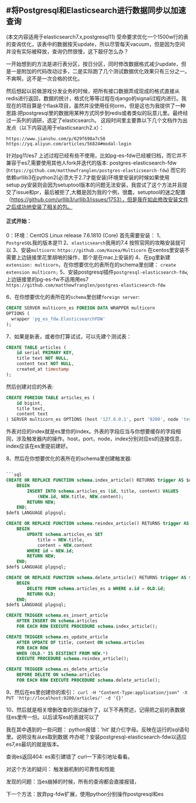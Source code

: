 #将Postgresql和Elasticsearch进行数据同步以加速查询
----------
(本文内容适用于elasticsearch7.x,postgresql11)
受命要求优化一个1500w行的表的查询优化，该表中的数据按天update，所以尽管每天vacuum，但是因为空间并没有实际被释放，查询仍然很慢，这下靓仔怎么办？

一开始想到的方法是进行表分区，按日分区，同时修改数据格式减少update，但是一是附加的代码改动过多，二是实际跑了几个测试数据优化效果只有三分之一。不爽啊，这不是一次合格的优化。

然后想起以前做游戏分发业务的时候，把所有接口数据弄成现成的格式直接从redis进行返回，数据的统计，格式化等等过程在django的signal过程内进行。我现在的项目算是个flask项目，虽然并没使用任何orm，但是这也为我提供了一种思路:把postgresql里的数据用某种方式同步到redis或者类似的玩意儿里。最终经过一系列的调研，选定了elasticsearch。
这段时间里主要靠以下几个文档作为出发点（以下内容适用于elasticsearch2.x）：

 ```https://www.jianshu.com/p/629f698a7c58```
 ```https://yq.aliyun.com/articles/56824#modal-login```

针对pg11/es7 上述过程已经有些不使用，比如pg-es-fdw已经被归档，而它并不兼容于es7,需要使用其他人fork并迭代的版本:
postgres-elasticsearch-fdw (```https://github.com/matthewfranglen/postgres-elasticsearch-fdw```)
而它的依赖urllib3在python2(必须大于2.7才能安装)环境里安装的时候如果使用setup.py安装则会因为setuptool版本的问题无法安装，我尝试了这个方法并且提交了issue和pr，最后被拒了,大概是因为我的个例，很蠢，setuptool的迷之配置（https://github.com/urllib3/urllib3/issues/1753），但是我在如此修改安装文件之后成功地安装了相关的包。

#### 正式开始：
0：环境：CentOS Linux release 7.6.1810 (Core) 
首先需要安装：
1、```PostgreSQL```我的版本是11
2、```elasticsearch```我用的7.4 按照官网的攻略安装就可以
3、安装```multicorn```:
```https://github.com/Kozea/Multicorn```
在centos里安装不需要上边链接里花里胡哨的操作，那个是在mac上安装的
4、在pg里新建```extension: multicorn```，在你想要优化的表所在的schema里创建：
```create extension multicorn;```
5、安装postgresql插件```postgresql-elasticsearch-fdw```,上边链接里的pg-es-fw不适用用es7
```https://github.com/matthewfranglen/postgres-elasticsearch-fdw```

6、在你想要优化的表所在的```schema```里创建```foreign server```:

```sql
CREATE SERVER multicorn_es FOREIGN DATA WRAPPER multicorn
OPTIONS (
  wrapper 'pg_es_fdw.ElasticsearchFDW'
);
```

7、如果是新表，或者你打算试试，可以先建个测试表：

```sql
CREATE TABLE articles (
    id serial PRIMARY KEY,
    title text NOT NULL,
    content text NOT NULL,
    created_at timestamp
);
```

然后创建对应的外表:

```sql
CREATE FOREIGN TABLE articles_es (
    id bigint,
    title text,
    content text
) SERVER multicorn_es OPTIONS (host '127.0.0.1', port '9200', node 'test', index 'articles');
```

外表对应的index就是es里你的index。外表的字段应当与你想要缓存的字段相同，涉及触发器内的操作。host，port，node，index分别对应es的连接信息，index应该在es里提前建好。


8、然后在你想要优化的表所在的schema里创建触发器:

```sql

```sql
CREATE OR REPLACE FUNCTION schema.index_article() RETURNS trigger AS $def$
    BEGIN
        INSERT INTO schema.articles_es (id, title, content) VALUES
            (NEW.id, NEW.title, NEW.content);
        RETURN NEW;
    END;
$def$ LANGUAGE plpgsql;

CREATE OR REPLACE FUNCTION schema.reindex_article() RETURNS trigger AS $def$
    BEGIN
        UPDATE schema.articles_es SET
            title = NEW.title,
            content = NEW.content
        WHERE id = NEW.id;
        RETURN NEW;
    END;
$def$ LANGUAGE plpgsql;

CREATE OR REPLACE FUNCTION schema.delete_article() RETURNS trigger AS $def$
    BEGIN
        DELETE FROM schema.articles_es a WHERE a.id = OLD.id;
        RETURN OLD;
    END;
$def$ LANGUAGE plpgsql;

CREATE TRIGGER schema.es_insert_article
    AFTER INSERT ON schema.articles
    FOR EACH ROW EXECUTE PROCEDURE schema.index_article();

CREATE TRIGGER schema.es_update_article
    AFTER UPDATE OF title, content ON schema.articles
    FOR EACH ROW
    WHEN (OLD.* IS DISTINCT FROM NEW.*)
    EXECUTE PROCEDURE schema.reindex_article();

CREATE TRIGGER schema.es_delete_article
    BEFORE DELETE ON schema.articles
    FOR EACH ROW EXECUTE PROCEDURE schema.delete_article();
```



9、然后在es里创建你的索引：
```curl -H "Content-Type:application/json" -X PUT 'http://localhost:9200/articles/' -d '{}'```

10、然后就是相关增删改查的测试操作了，以下不再赘述，记得把之前的表数据往es里传一份。以后读写es的表就可以了

我在其中遇到的一些问题：
python报错：’hit‘
就介仨字母。反映在运行的sql语句里。说明没有从es取到数据
咋办呢？安装postgresql-elasticsearch-fdw以适应es7,es最坑的就是版本。

查询es返回404:
es索引建错了 curl一下索引地址看看。

对这个方法的疑问：
触发器机制的可靠性和性能

发现的问题：当es崩掉的时候，所有的查询都会直接报错，

下一个方法：放弃pg-fdw扩展，使用python分别操作postgresql和es




